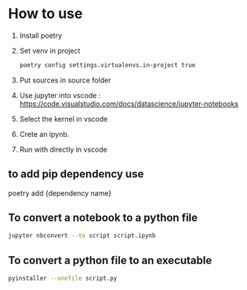# How to use

1. Install poetry
2. Set venv in project

    ```bash
    poetry config settings.virtualenvs.in-project true
    ```

3. Put sources in source folder
4. Use jupyter into vscode :
    <https://code.visualstudio.com/docs/datascience/jupyter-notebooks>
5. Select the kernel in vscode
6. Crete an ipynb.
7. Run with directly in vscode

## to add pip dependency use

poetry add {dependency name}

## To convert a notebook to a python file

```bash
jupyter nbconvert --to script script.ipynb
```

## To convert a python file to an executable

```bash
pyinstaller --onefile script.py
```

